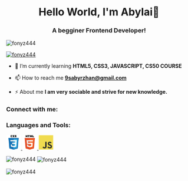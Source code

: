<h1 align="center">Hello World, I'm Abylai👋</h1>
<h3 align="center">A begginer Frontend Developer!</h3>

<p align="left"> <img src="https://komarev.com/ghpvc/?username=fonyz444&label=Profile%20views&color=0e75b6&style=flat" alt="fonyz444" /> </p>

<p align="left"> <a href="https://github.com/ryo-ma/github-profile-trophy"><img src="https://github-profile-trophy.vercel.app/?username=fonyz444" alt="fonyz444" /></a> </p>

- 🌱 I’m currently learning **HTML5, CSS3, JAVASCRIPT, CS50 COURSE**

- 📫 How to reach me **9sabyrzhan@gmail.com**

- ⚡ About me **I am very sociable and strive for new knowledge.**

<h3 align="left">Connect with me:</h3>
<p align="left">
</p>

<h3 align="left">Languages and Tools:</h3>
<p align="left"> <a href="https://www.w3schools.com/css/" target="_blank" rel="noreferrer"> <img src="https://raw.githubusercontent.com/devicons/devicon/master/icons/css3/css3-original-wordmark.svg" alt="css3" width="40" height="40"/> </a> <a href="https://www.w3.org/html/" target="_blank" rel="noreferrer"> <img src="https://raw.githubusercontent.com/devicons/devicon/master/icons/html5/html5-original-wordmark.svg" alt="html5" width="40" height="40"/> </a> <a href="https://developer.mozilla.org/en-US/docs/Web/JavaScript" target="_blank" rel="noreferrer"> <img src="https://raw.githubusercontent.com/devicons/devicon/master/icons/javascript/javascript-original.svg" alt="javascript" width="40" height="40"/> </a> </p>

<p><img align="left" src="https://github-readme-stats.vercel.app/api/top-langs?username=fonyz444&show_icons=true&locale=en&layout=compact" alt="fonyz444" /></p>

<p>&nbsp;<img align="center" src="https://github-readme-stats.vercel.app/api?username=fonyz444&show_icons=true&locale=en" alt="fonyz444" /></p>

<p><img align="center" src="https://github-readme-streak-stats.herokuapp.com/?user=fonyz444&" alt="fonyz444" /></p>
